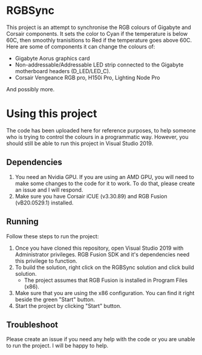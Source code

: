 # RGBSync

This project is an attempt to synchronise the RGB colours of Gigabyte and Corsair components. It sets the color to Cyan if the temperature is below 60C, then smoothly tranisitions to Red if the temperature goes above 60C. Here are some of components it can change the colours of:

 - Gigabyte Aorus graphics card
 - Non-addressable/Addressable LED strip connected to the Gigabyte motherboard headers (D_LED/LED_C).
 - Corsair Vengeance RGB pro, H150i Pro, Lighting Node Pro

And possibly more.

# Using this project
The code has been uploaded here for reference purposes, to help someone who is trying to control the colours in a programmatic way. However, you should still be able to run this project in Visual Studio 2019.

## Dependencies

 1. You need an Nvidia GPU. If you are using an AMD GPU, you will need to make some changes to the code for it to work. To do that, please create an issue and I will respond.
 2. Make sure you have Corsair iCUE (v3.30.89) and RGB Fusion (vB20.0529.1) installed.

## Running
Follow these steps to run the project:

 1. Once you have cloned this repository, open Visual Studio 2019 with Administrator privileges. RGB Fusion SDK and it's dependencies need this privilege to function.
 2. To build the solution, right click on the RGBSync solution and click build solution.
	 - The project assumes that RGB Fusion is installed in Program Files (x86).
  3. Make sure that you are using the x86 configuration. You can find it right beside the  green "Start" button.
  4. Start the project by clicking "Start" button.

## Troubleshoot
Please create an issue if you need any help with the code or you are unable to run the project. I will be happy to help.
